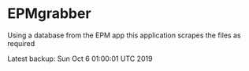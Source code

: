 # EPMgrabber
Using a database from the EPM app this application scrapes the files as required


Latest backup: Sun Oct 6 01:00:01 UTC 2019
